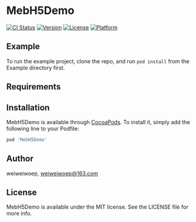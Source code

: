 # MebH5Demo

[![CI Status](https://img.shields.io/travis/weiweiwoep/MebH5Demo.svg?style=flat)](https://travis-ci.org/weiweiwoep/MebH5Demo)
[![Version](https://img.shields.io/cocoapods/v/MebH5Demo.svg?style=flat)](https://cocoapods.org/pods/MebH5Demo)
[![License](https://img.shields.io/cocoapods/l/MebH5Demo.svg?style=flat)](https://cocoapods.org/pods/MebH5Demo)
[![Platform](https://img.shields.io/cocoapods/p/MebH5Demo.svg?style=flat)](https://cocoapods.org/pods/MebH5Demo)

## Example

To run the example project, clone the repo, and run `pod install` from the Example directory first.

## Requirements

## Installation

MebH5Demo is available through [CocoaPods](https://cocoapods.org). To install
it, simply add the following line to your Podfile:

```ruby
pod 'MebH5Demo'
```

## Author

weiweiwoep, weiweiwoep@163.com

## License

MebH5Demo is available under the MIT license. See the LICENSE file for more info.
